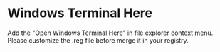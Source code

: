 # Windows Terminal Here

Add the "Open Windows Terminal Here" in file explorer context menu.
Please customize the .reg file before merge it in your registry.
